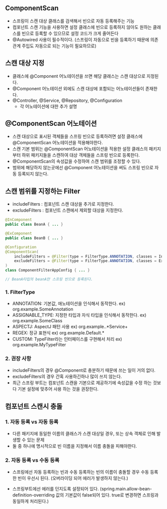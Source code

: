 ## ComponentScan

- 스프링이 스캔 대상 클래스를 검색해서 빈으로 자동 등록해주는 기능
- 컴포넌트 스캔 기능을 사용하면 설정 클래스에 빈으로 등록하지 않아도 원하는 클래스를 빈으로 등록할 수 있으므로 설정 코드가 크게 줄어든다
- @Autowired 사용이 필수적이다. (스프링이 자동으로 빈을 등록하기 때문에 의존 관계 주입도 자동으로 되는 기능이 필요하므로)

## 스캔 대상 지정

- 클래스에 @Component 어노테이션을 쓰면 해당 클래스는 스캔 대상으로 지정된다.
- @Component 어노테이션 외에도 스캔 대상에 포함되는 어노테이션들이 존재한다.
- @Controller, @Service, @Repository, @Configuration
    - 각 어노테이션에 대한 추가 설명

## @ComponentScan 어노테이션

- 스캔 대상으로 표시된 객체들을 스프링 빈으로 등록하려면 설정 클래스에 @ComponentScan 어노테이션을 적용해야한다.
- 스캔 기본 범위는 @ComponentScan 어노테이션을 적용한 설정 클래스의 패키지 부터 하위 패키지들을 스캔하여 대상 객체들을 스프링 빈으로 등록한다.
- @ComponentScan의 속성값을 수정하여 스캔 범위를 조정할 수 있다.
- 범위에 해당하지 않는곳에선 @Component 어노테이션을 써도 스프링 빈으로 자동 등록되지 않는다.

## 스캔 범위를 지정하는 Filter

- includeFilters : 컴포넌트 스캔 대상을 추가로 지정한다.
- excludeFilters : 컴포넌트 스캔에서 제외할 대상을 지정한다.

```java
@InComponent
public class BeanA { ... }

@ExComponent
public class BeanB { ... }

@Configuration
@ComponentScan(
	includeFilters = @Filter(type = FilterType.ANNOTATION, classes = InComponent.class),
	excludeFilters = @Filter(type = FilterType.ANNOTATION, classes = ExComponent.class)
)
class ComponentFilterAppConfig { ... }

// BeanA타입의 beanA만 스프링 빈으로 등록된다.
```

### 1. **FilterType**

- ANNOTATION: 기본값, 애노테이션을 인식해서 동작한다.
    ex) org.example.SomeAnnotation
- ASSIGNABLE_TYPE: 지정한 타입과 자식 타입을 인식해서 동작한다.
    ex) org.example.SomeClass
- ASPECTJ: AspectJ 패턴 사용
    ex) org.example..*Service+
- REGEX: 정규 표현식
    ex) org\.example\.Default.*
- CUSTOM: TypeFilter라는 인터페이스를 구현해서 처리
    ex) org.example.MyTypeFilter

### 2. **권장 사항**

- includeFilters의 경우 @Component로 충분하기 때문에 쓰는 일이 거의 없다.
- excludeFilters의 경우 간혹 사용하긴하나 많이 쓰지 않는다.
- 최근 스프링 부트는 컴포넌트 스캔을 기본으로 제공하기에 속성값을 수정 하는 것보다 기본 설정에 맞추어 사용 하는 것을 권장한다.

## 컴포넌트 스캔시 충돌

### 1. **자동 등록 vs 자동 등록**

- 다른 패키지에 동일한 이름의 클래스가 스캔 대상일 경우, 또는 상속 객체로 인해 발생할 수 있는 문제
- 둘 중 하나에 명시적으로 빈 이름을 지정해서 이름 충돌을 피해야한다.

### 2. **자동 등록 vs 수동 등록**

- 스프링에선 자동 등록하는 빈과 수동 등록하는 빈의 이름이 충돌할 경우 수동 등록한 빈이 우선시 된다.
    (오버라이딩 되어 에러가 발생하지 않는다.)

- 스프링부트에선 에러를 던지도록 설정되어 있다.
    (spring.main.allow-bean-definition-overriding 값의 기본값이 false되어 있다. true로 변경하면 스프링과 동일하게 처리된다.)

